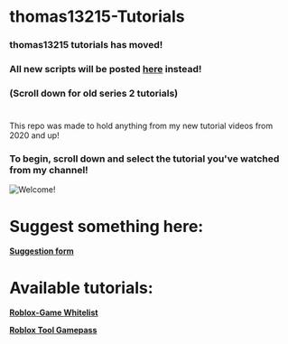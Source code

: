 # thomas13215-Tutorials

### thomas13215 tutorials has moved!
### All new scripts will be posted [**here**](https://discord.gg/fsSyTza) instead!
### (Scroll down for old series 2 tutorials)

#
This repo was made to hold anything from my new tutorial videos from 2020 and up!
### To begin, scroll down and select the tutorial you've watched from my channel!

![Welcome!](kjgithub.png)

# Suggest something here:
[**Suggestion form**](https://forms.gle/WQ6aBitCH9mYxQ8SA)<br>

# Available tutorials:

[**Roblox-Game Whitelist**](http://fumacrom.com/2aIH)

[**Roblox Tool Gamepass**](https://github.com/thomas13215/thomas13215-Tutorials/tree/Gamepass-Tools?tab=readme-ov-file)
